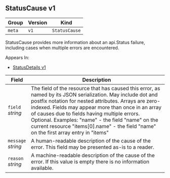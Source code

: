## StatusCause v1

Group        | Version     | Kind
------------ | ---------- | -----------
`meta` | `v1` | `StatusCause`



StatusCause provides more information about an api.Status failure, including cases when multiple errors are encountered.

<aside class="notice">
Appears In:

<ul> 
<li><a href="#statusdetails-v1">StatusDetails v1</a></li>
</ul></aside>

Field        | Description
------------ | -----------
`field`<br /> *string*    | The field of the resource that has caused this error, as named by its JSON serialization. May include dot and postfix notation for nested attributes. Arrays are zero-indexed.  Fields may appear more than once in an array of causes due to fields having multiple errors. Optional.  Examples:   &#34;name&#34; - the field &#34;name&#34; on the current resource   &#34;items[0].name&#34; - the field &#34;name&#34; on the first array entry in &#34;items&#34;
`message`<br /> *string*    | A human-readable description of the cause of the error.  This field may be presented as-is to a reader.
`reason`<br /> *string*    | A machine-readable description of the cause of the error. If this value is empty there is no information available.

